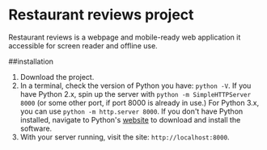 # Restaurant reviews project   

Restaurant reviews is a webpage and mobile-ready web application it accessible for screen reader and offline use.  

##installation
1. Download the project.   
2. In a terminal, check the version of Python you have: `python -V`. If you have Python 2.x, spin up the server with `python -m SimpleHTTPServer 8000` (or some other port, if port 8000 is already in use.) For Python 3.x, you can use `python -m http.server 8000`. If you don't have Python installed, navigate to Python's [website](https://www.python.org/) to download and install the software.  
3. With your server running, visit the site: `http://localhost:8000`.  
